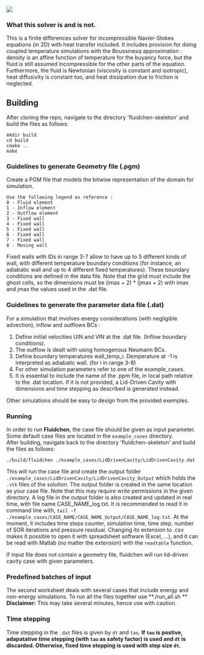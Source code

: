 ![](FluidchenLogo.png)

### What this solver is and is not.  
This is a finite differences solver for incompressible Navier-Stokes equations (in 2D) with heat transfer included.
It includes provision for doing coupled temperature simulations with the Boussinesq approximation : density is an affine function of temperature for the buyancy force, but the fluid is still assumed incompressible for the other parts of the equation. Furthermore, the fluid is Newtonian (viscosity is constant and isotropic), heat diffusivity is constant too, and heat dissipation due to friction is neglected. 

## Building
After cloning the repo, navigate to the directory 'fluidchen-skeleton' and build the files as follows:
```shell
mkdir build
cd build
cmake ..
make
```
### Guidelines to generate Geometry file (.pgm)
Create a PGM file that models the bitwise representation of the domain for simulation.

    Use the following legend as reference : 
    0 - Fluid element 
    1 - Inflow element 
    2 - Outflow element
    3 - Fixed wall
    4 - Fixed wall
    5 - Fixed wall
    6 - Fixed wall
    7 - Fixed wall
    8 - Moving wall 

Fixed walls with IDs in range 3-7 allow to have up to 5 different kinds of wall, with different temperature boundary conditions (for instance, an adiabatic wall and up to 4 different fixed temperatures). These boundary conditions are defined in the data file.
Note that the grid must include the ghost cells, so the dimensions must be (imax + 2) * (jmax + 2) with imax and jmax the values used in the .dat file.

### Guidelines to generate the parameter data file (.dat)
For a simulation that involves energy considerations (with negligible advection), inflow and outflows BCs : 

1) Define initial velocities UIN and VIN at the .dat file. (Inflow boundary conditions).
2) The outflow is dealt with using homogenous Neumann BCs.  
3) Define boundary temperatures wall_temp_i. Demperature at -1 is interpreted as adiabatic wall. (for i in range 3-8) 
4) For other simulation parameters refer to one of the example_cases. 
5) It is essential to include the name of the .ppm file, in local path relative to the .dat location. If it is not provided, a Lid-Driven Cavity with dimensions and time stepping as described is generated instead.

Other simulations should be easy to design from the provided exemples.

### Running
In order to run **Fluidchen**, the case file should be given as input parameter. Some default case files are located in the `example_cases` directory.  
After building, navigate back to the directory 'fluidchen-skeleton' and build the files as follows:

```shell
./build/fluidchen ./example_cases/LidDrivenCavity/LidDrivenCavity.dat
```

This will run the case file and create the output folder `./example_cases/LidDrivenCavity/LidDrivenCavity_Output` which holds the `.vtk` files of the solution. The output folder is created in the same location as your case file. Note that this may require write permissions in the given directory.
A log file in the output folder is also created and updated in real time, with file name CASE_NAME_log.txt. It is recommended to read it in command line with, `tail -f ./example_cases/CASE_NAME/CASE_NAME_Output/CASE_NAME_log.txt`. At the moment, it includes time steps counter, simulation time, time step, number of SOR iterations and pressure residual. Changing its extension to .csv makes it possible to open it with spreadsheet software (Excel, ...), and it can be read with Matlab (no matter the extension) with the `readtable` function.

If input file does not contain a geometry file, fluidchen will run lid-driven cavity case with given parameters.

### Predefined batches of input
The second worksheet deals with several cases that include energy and non-energy simulations. To run all the files together use **./run_all.sh **
**Disclaimer:** This may take several minutes, hence use with caution. 

### Time stepping

Time stepping in the `.dat` files is given by `dt` and `tau`. **If `tau` is postive, adapatative time stepping (with `tau` as safety factor) is used and `dt` is discarded. Otherwise, fixed time stepping is used with step size `dt`.**
  
